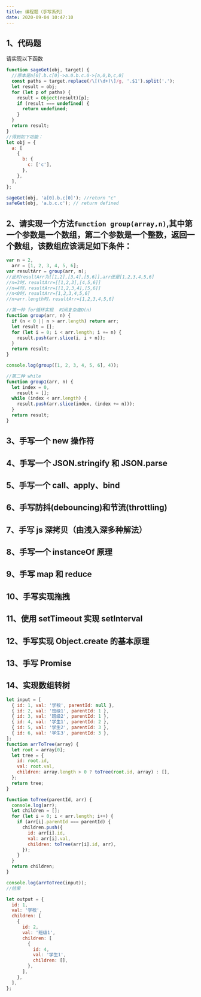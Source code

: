 ```yaml
---
title: 编程题（手写系列）
date: 2020-09-04 10:47:10
---
```


## 1、代码题

请实现以下函数

```js
function sageGet(obj, target) {
  //原本是a[0].b.c[0]->a.0.b.c.0->[a,0,b,c,0]
  const paths = target.replace(/\[(\d+)\]/g, '.$1').split('.');
  let result = obj;
  for (let p of paths) {
    result = Object(result)[p];
    if (result === undefined) {
      return undefined;
    }
  }
  return result;
}
//得到如下功能：
let obj = {
  a: [
    {
      b: {
        c: ['c'],
      },
    },
  ],
};

sageGet(obj, 'a[0].b.c[0]'); //return "c"
safeGet(obj, 'a.b.c.c'); // return defined
```

## 2、请实现一个方法`function group(array,n)`,其中第一个参数是一个数组，第二个参数是一个整数，返回一个数组，该数组应该满足如下条件：

```js
var n = 2,
  arr = [1, 2, 3, 4, 5, 6];
var resultArr = group(arr, n);
//此时resultArr为[[1,2],[3,4],[5,6]],arr还是[1,2,3,4,5,6]
//n=3时，resultArr=[[1,2,3],[4,5,6]]
//n=4时，resultArr=[[1,2,3,4],[5,6]]
//n<0时，resultArr=[1,2,3,4,5,6]
//n>arr.length时，resultArr=[1,2,3,4,5,6]

//第一种 for循环实现  时间复杂度O(n)
function group(arr, n) {
  if (n < 0 || n > arr.length) return arr;
  let result = [];
  for (let i = 0; i < arr.length; i += n) {
    result.push(arr.slice(i, i + n));
  }
  return result;
}

console.log(group([1, 2, 3, 4, 5, 6], 4));

//第二种 while
function group1(arr, n) {
  let index = 0,
    result = [];
  while (index < arr.length) {
    result.push(arr.slice(index, (index += n)));
  }
  return result;
}
```

## 3、手写一个 new 操作符

## 4、手写一个 JSON.stringify 和 JSON.parse

## 5、手写一个 call、apply、bind

## 6、手写防抖(debouncing)和节流(throttling)

## 7、手写 js 深拷贝（由浅入深多种解法）

## 8、手写一个 instanceOf 原理

## 9、手写 map 和 reduce

## 10、手写实现拖拽

## 11、使用 setTimeout 实现 setInterval

## 12、手写实现 Object.create 的基本原理

## 13、手写 Promise

## 14、实现数组转树

```js
let input = [
  { id: 1, val: '学校', parentId: null },
  { id: 2, val: '班级1', parentId: 1 },
  { id: 3, val: '班级2', parentId: 1 },
  { id: 4, val: '学生1', parentId: 2 },
  { id: 5, val: '学生2', parentId: 3 },
  { id: 6, val: '学生3', parentId: 3 },
];
function arrToTree(array) {
  let root = array[0];
  let tree = {
    id: root.id,
    val: root.val,
    children: array.length > 0 ? toTree(root.id, array) : [],
  };
  return tree;
}

function toTree(parentId, arr) {
  console.log(arr);
  let children = [];
  for (let i = 0; i < arr.length; i++) {
    if (arr[i].parentId === parentId) {
      children.push({
        id: arr[i].id,
        val: arr[i].val,
        children: toTree(arr[i].id, arr),
      });
    }
  }
  return children;
}

console.log(arrToTree(input));
//结果

let output = {
  id: 1,
  val: '学校',
  children: [
    {
      id: 2,
      val: '班级1',
      children: [
        {
          id: 4,
          val: '学生1',
          children: [],
        },
      ],
    },
  ],
};
```
